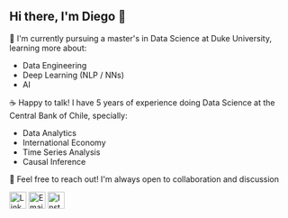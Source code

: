 ## Hi there, I'm Diego 👋

🌱 I'm currently pursuing a master's in Data Science at Duke University, learning more about:

* Data Engineering
* Deep Learning (NLP / NNs)
* AI 

☕ Happy to talk! I have 5 years of experience doing Data Science at the Central Bank of Chile, specially: 

* Data Analytics
* International Economy
* Time Series Analysis
* Causal Inference

💬 Feel free to reach out! I'm always open to collaboration and discussion

<a href="https://www.linkedin.com/in/diego-rodriguez-escalona/" target="_blank" style="text-decoration: none; border: none;"><img src="https://github.com/user-attachments/assets/0c04e1ee-488b-4867-bda5-cbe23dd44d3e" alt="LinkedIn" width="30" /></a>
<a href="mailto:diego.rodriguez@duke.edu" target="_blank" style="text-decoration: none; border: none;"><img src="https://github.com/user-attachments/assets/66ce0c02-eb1e-487c-90cf-d5f70350d6b6" alt="Email" width="30" /></a>
<a href="https://www.instagram.com/dgrdrgz/" target="_blank" style="text-decoration: none; border: none;"><img src="https://github.com/user-attachments/assets/08926f15-c9c4-4c16-812c-5b6e016592a9" alt="Instagram" width="30" /></a>
